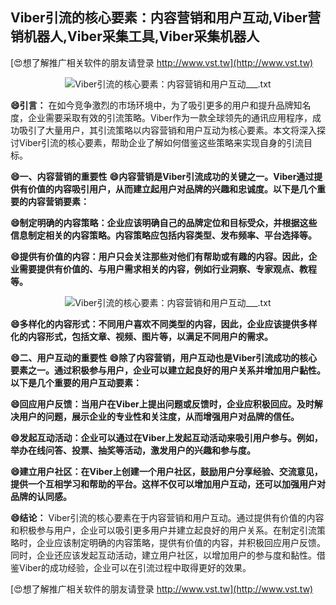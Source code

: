 ## **Viber引流的核心要素：内容营销和用户互动,Viber营销机器人,Viber采集工具,Viber采集机器人**

[😍想了解推广相关软件的朋友请登录 http://www.vst.tw](http://www.vst.tw)

 <center><img src="https://vst.tw/MP4/tuiguang/png/1.png" alt="Viber引流的核心要素：内容营销和用户互动___.txt"></center>

**😄引言：**
在如今竞争激烈的市场环境中，为了吸引更多的用户和提升品牌知名度，企业需要采取有效的引流策略。Viber作为一款全球领先的通讯应用程序，成功吸引了大量用户，其引流策略以内容营销和用户互动为核心要素。本文将深入探讨Viber引流的核心要素，帮助企业了解如何借鉴这些策略来实现自身的引流目标。

**😄一、内容营销的重要性**
**😄内容营销是Viber引流成功的关键之一。Viber通过提供有价值的内容吸引用户，从而建立起用户对品牌的兴趣和忠诚度。以下是几个重要的内容营销要素：**

**😄制定明确的内容策略：企业应该明确自己的品牌定位和目标受众，并根据这些信息制定相关的内容策略。内容策略应包括内容类型、发布频率、平台选择等。**

**😄提供有价值的内容：用户只会关注那些对他们有帮助或有趣的内容。因此，企业需要提供有价值的、与用户需求相关的内容，例如行业洞察、专家观点、教程等。**

 <center><img src="https://vst.tw/MP4/tuiguang/png/8.png" alt="Viber引流的核心要素：内容营销和用户互动___.txt"></center>

**😄多样化的内容形式：不同用户喜欢不同类型的内容，因此，企业应该提供多样化的内容形式，包括文章、视频、图片等，以满足不同用户的需求。**

**😄二、用户互动的重要性**
**😄除了内容营销，用户互动也是Viber引流成功的核心要素之一。通过积极参与用户，企业可以建立起良好的用户关系并增加用户黏性。以下是几个重要的用户互动要素：**

**😄回应用户反馈：当用户在Viber上提出问题或反馈时，企业应积极回应。及时解决用户的问题，展示企业的专业性和关注度，从而增强用户对品牌的信任。**

**😄发起互动活动：企业可以通过在Viber上发起互动活动来吸引用户参与。例如，举办在线问答、投票、抽奖等活动，激发用户的兴趣和参与度。**

**😄建立用户社区：在Viber上创建一个用户社区，鼓励用户分享经验、交流意见，提供一个互相学习和帮助的平台。这样不仅可以增加用户互动，还可以加强用户对品牌的认同感。**

**😄结论：**
Viber引流的核心要素在于内容营销和用户互动。通过提供有价值的内容和积极参与用户，企业可以吸引更多用户并建立起良好的用户关系。在制定引流策略时，企业应该制定明确的内容策略，提供有价值的内容，并积极回应用户反馈。同时，企业还应该发起互动活动，建立用户社区，以增加用户的参与度和黏性。借鉴Viber的成功经验，企业可以在引流过程中取得更好的效果。

[😍想了解推广相关软件的朋友请登录 http://www.vst.tw](http://www.vst.tw)



